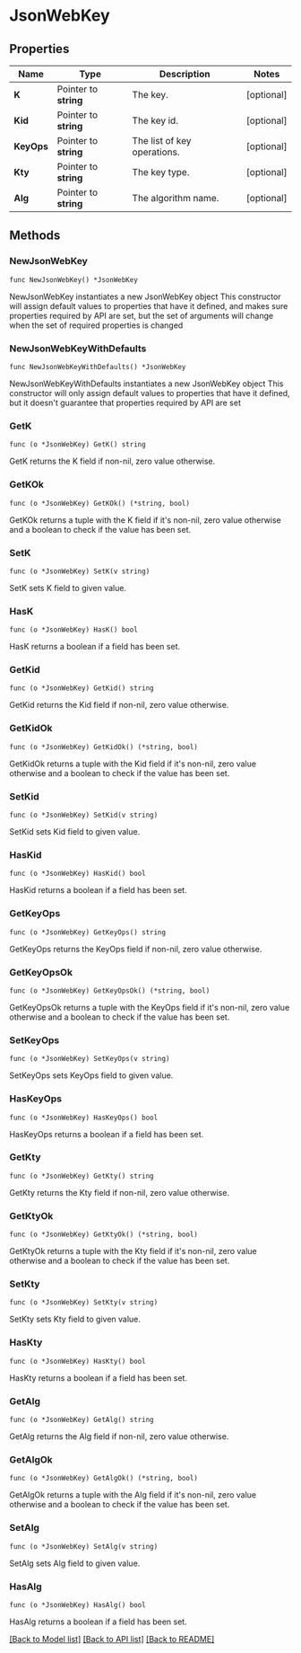 # JsonWebKey

## Properties

Name | Type | Description | Notes
------------ | ------------- | ------------- | -------------
**K** | Pointer to **string** | The key. | [optional] 
**Kid** | Pointer to **string** | The key id. | [optional] 
**KeyOps** | Pointer to **string** | The list of key operations. | [optional] 
**Kty** | Pointer to **string** | The key type. | [optional] 
**Alg** | Pointer to **string** | The algorithm name. | [optional] 

## Methods

### NewJsonWebKey

`func NewJsonWebKey() *JsonWebKey`

NewJsonWebKey instantiates a new JsonWebKey object
This constructor will assign default values to properties that have it defined,
and makes sure properties required by API are set, but the set of arguments
will change when the set of required properties is changed

### NewJsonWebKeyWithDefaults

`func NewJsonWebKeyWithDefaults() *JsonWebKey`

NewJsonWebKeyWithDefaults instantiates a new JsonWebKey object
This constructor will only assign default values to properties that have it defined,
but it doesn't guarantee that properties required by API are set

### GetK

`func (o *JsonWebKey) GetK() string`

GetK returns the K field if non-nil, zero value otherwise.

### GetKOk

`func (o *JsonWebKey) GetKOk() (*string, bool)`

GetKOk returns a tuple with the K field if it's non-nil, zero value otherwise
and a boolean to check if the value has been set.

### SetK

`func (o *JsonWebKey) SetK(v string)`

SetK sets K field to given value.

### HasK

`func (o *JsonWebKey) HasK() bool`

HasK returns a boolean if a field has been set.

### GetKid

`func (o *JsonWebKey) GetKid() string`

GetKid returns the Kid field if non-nil, zero value otherwise.

### GetKidOk

`func (o *JsonWebKey) GetKidOk() (*string, bool)`

GetKidOk returns a tuple with the Kid field if it's non-nil, zero value otherwise
and a boolean to check if the value has been set.

### SetKid

`func (o *JsonWebKey) SetKid(v string)`

SetKid sets Kid field to given value.

### HasKid

`func (o *JsonWebKey) HasKid() bool`

HasKid returns a boolean if a field has been set.

### GetKeyOps

`func (o *JsonWebKey) GetKeyOps() string`

GetKeyOps returns the KeyOps field if non-nil, zero value otherwise.

### GetKeyOpsOk

`func (o *JsonWebKey) GetKeyOpsOk() (*string, bool)`

GetKeyOpsOk returns a tuple with the KeyOps field if it's non-nil, zero value otherwise
and a boolean to check if the value has been set.

### SetKeyOps

`func (o *JsonWebKey) SetKeyOps(v string)`

SetKeyOps sets KeyOps field to given value.

### HasKeyOps

`func (o *JsonWebKey) HasKeyOps() bool`

HasKeyOps returns a boolean if a field has been set.

### GetKty

`func (o *JsonWebKey) GetKty() string`

GetKty returns the Kty field if non-nil, zero value otherwise.

### GetKtyOk

`func (o *JsonWebKey) GetKtyOk() (*string, bool)`

GetKtyOk returns a tuple with the Kty field if it's non-nil, zero value otherwise
and a boolean to check if the value has been set.

### SetKty

`func (o *JsonWebKey) SetKty(v string)`

SetKty sets Kty field to given value.

### HasKty

`func (o *JsonWebKey) HasKty() bool`

HasKty returns a boolean if a field has been set.

### GetAlg

`func (o *JsonWebKey) GetAlg() string`

GetAlg returns the Alg field if non-nil, zero value otherwise.

### GetAlgOk

`func (o *JsonWebKey) GetAlgOk() (*string, bool)`

GetAlgOk returns a tuple with the Alg field if it's non-nil, zero value otherwise
and a boolean to check if the value has been set.

### SetAlg

`func (o *JsonWebKey) SetAlg(v string)`

SetAlg sets Alg field to given value.

### HasAlg

`func (o *JsonWebKey) HasAlg() bool`

HasAlg returns a boolean if a field has been set.


[[Back to Model list]](../README.md#documentation-for-models) [[Back to API list]](../README.md#documentation-for-api-endpoints) [[Back to README]](../README.md)


